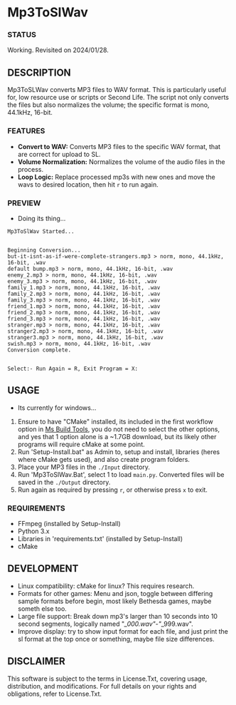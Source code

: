 # Mp3ToSlWav

### STATUS
Working. Revisited on 2024/01/28.

## DESCRIPTION
Mp3ToSLWav converts MP3 files to WAV format. This is particularly useful for, low resource use or scripts or Second Life. The script not only converts the files but also normalizes the volume; the specific format is mono, 44.1kHz, 16-bit.

### FEATURES
- **Convert to WAV:** Converts MP3 files to the specific WAV format, that are correct for upload to SL.
- **Volume Normalization:** Normalizes the volume of the audio files in the process.
- **Loop Logic:** Replace processed mp3s with new ones and move the wavs to desired location, then hit `r` to run again.
   
### PREVIEW
- Doing its thing...
```
Mp3ToSlWav Started...


Beginning Conversion...
but-it-isnt-as-if-were-complete-strangers.mp3 > norm, mono, 44.1kHz, 16-bit, .wav
default bump.mp3 > norm, mono, 44.1kHz, 16-bit, .wav
enemy_2.mp3 > norm, mono, 44.1kHz, 16-bit, .wav
enemy_3.mp3 > norm, mono, 44.1kHz, 16-bit, .wav
family_1.mp3 > norm, mono, 44.1kHz, 16-bit, .wav
family_2.mp3 > norm, mono, 44.1kHz, 16-bit, .wav
family_3.mp3 > norm, mono, 44.1kHz, 16-bit, .wav
friend_1.mp3 > norm, mono, 44.1kHz, 16-bit, .wav
friend_2.mp3 > norm, mono, 44.1kHz, 16-bit, .wav
friend_3.mp3 > norm, mono, 44.1kHz, 16-bit, .wav
stranger.mp3 > norm, mono, 44.1kHz, 16-bit, .wav
stranger2.mp3 > norm, mono, 44.1kHz, 16-bit, .wav
stranger3.mp3 > norm, mono, 44.1kHz, 16-bit, .wav
swish.mp3 > norm, mono, 44.1kHz, 16-bit, .wav
Conversion complete.


Select:- Run Again = R, Exit Program = X:
```

## USAGE
- Its currently for windows...
1. Ensure to have "CMake" installed, its included in the first workflow option in [Ms Build Tools](https://download.visualstudio.microsoft.com/download/pr/94f523ce-4fb4-4d35-83ec-e749572654de/0aae346343e0f03dfe88496cbf3c6fdc2a212f617fd2960daa72727acb97c861/vs_BuildTools.exe), you do not need to select the other options, and yes that 1 option alone is a ~1.7GB download, but its likely other programs will require cMake at some point.
2. Run 'Setup-Install.bat" as Admin to, setup and install, libraries (heres where cMake gets used), and also create program folders. 
3. Place your MP3 files in the `./Input` directory.
4. Run 'Mp3ToSlWav.Bat', select 1 to load `main.py`. Converted files will be saved in the `./Output` directory.
5.  Run again as required by pressing `r`, or otherwise press `x` to exit. 

### REQUIREMENTS
- FFmpeg (installed by Setup-Install)
- Python 3.x
- Libraries in 'requirements.txt' (installed by Setup-Install)
- cMake

## DEVELOPMENT
- Linux compatibility: cMake for linux? This requires research.
- Formats for other games: Menu and json, toggle between differing sample formats before begin, most likely Bethesda games, maybe someth else too.
- Large file support: Break down mp3's larger than 10 seconds into 10 second segments, logically named "*_000.wav"-"*_999.wav". 
- Improve display: try to show input format for each file, and just print the sl format at the top once or something, maybe file size differences.

## DISCLAIMER
This software is subject to the terms in License.Txt, covering usage, distribution, and modifications. For full details on your rights and obligations, refer to License.Txt.
